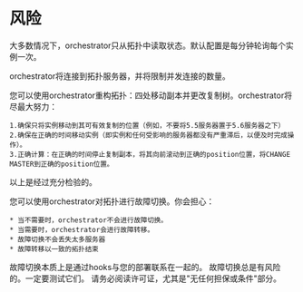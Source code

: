 # 风险

大多数情况下，orchestrator只从拓扑中读取状态。默认配置是每分钟轮询每个实例一次。

orchestrator将连接到拓扑服务器，并将限制并发连接的数量。

您可以使用orchestrator重构拓扑：四处移动副本并更改复制树。orchestrator将尽最大努力：

    1.确保只将实例移动到其可有效复制的位置（例如，不要将5.5服务器置于5.6服务器之下）
    2.确保在正确的时间移动实例（即实例和任何受影响的服务器都没有严重滞后，以便及时完成操作）。
    3.正确计算：在正确的时间停止复制副本，将其向前滚动到正确的position位置，将CHANGE MASTER到正确的position位置。

以上是经过充分检验的。

您可以使用orchestrator对拓扑进行故障切换。你会担心：

    * 当不需要时，orchestrator不会进行故障切换。
    * 当需要时，orchestrator会进行故障转移。
    * 故障切换不会丢失太多服务器
    * 故障转移以一致的拓扑结束
    
故障切换本质上是通过hooks与您的部署联系在一起的。
故障切换总是有风险的。一定要测试它们。
请务必阅读许可证，尤其是"无任何担保或条件"部分。